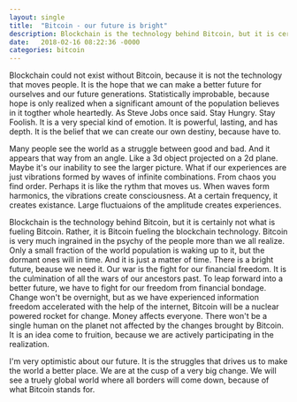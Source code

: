 ```yaml
---
layout: single
title:  "Bitcoin - our future is bright"
description: Blockchain is the technology behind Bitcoin, but it is certainly not what is fueling Bitcoin. Rather, it is Bitcoin fueling the blockchain technology. Bitcoin is very much ingrained in the psychy of the people more than we all realize. Only a small fraction of the world population is waking up to it, but the dormant ones will in time. And it is just a matter of time. There is a bright future, beause we need it.
date:   2018-02-16 08:22:36 -0000
categories: bitcoin
---
```


Blockchain could not exist without Bitcoin, because it is not the technology that moves people. It is the hope that we can make a better future for ourselves and our future generations. Statistically improbable, because hope is only realized when a significant amount of the population believes in it togther whole heartedly. As Steve Jobs once said. Stay Hungry. Stay Foolish. It is a very special kind of emotion. It is powerful, lasting, and has depth. It is the belief that we can create our own destiny, because have to. 

Many people see the world as a struggle between good and bad. And it appears that way from an angle. Like a 3d object projected on a 2d plane. Maybe it's our inability to see the larger picture. What if our experiences are just vibrations formed by waves of infinite combinations. From chaos you find order. Perhaps it is like the rythm that moves us. When waves form harmonics, the vibrations create consciousness. At a certain frequency, it creates existance. Large fluctuaions of the amplitude creates experiences. 

Blockchain is the technology behind Bitcoin, but it is certainly not what is fueling Bitcoin. Rather, it is Bitcoin fueling the blockchain technology. Bitcoin is very much ingrained in the psychy of the people more than we all realize. Only a small fraction of the world population is waking up to it, but the dormant ones will in time. And it is just a matter of time. There is a bright future, beause we need it. Our war is the fight for our financial freedom. It is the culmination of all the wars of our ancestors past. To leap forward into a better future, we have to fight for our freedom from financial bondage. Change won't be overnight, but as we have experienced information freedom accelerated with the help of the internet, Bitcoin will be a nuclear powered rocket for change. Money affects everyone. There won't be a single human on the planet not affected by the changes brought by Bitcoin. It is an idea come to fruition, because we are actively participating in the realization.

I'm very optimistic about our future. It is the struggles that drives us to make the world a better place. We are at the cusp of a very big change. We will see a truely global world where all borders will come down, because of what Bitcoin stands for. 
